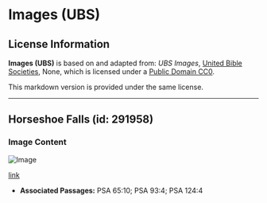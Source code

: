 # Images (UBS)

## License Information

**Images (UBS)** is based on and adapted from: _UBS Images_, [United Bible Societies](https://unitedbiblesocieties.org/), None, which is licensed under a [Public Domain CC0](https://creativecommons.org/public-domain/cc0/).

This markdown version is provided under the same license.



--------------------------------

## Horseshoe Falls (id: 291958)

### Image Content

![Image](https://cdn.aquifer.bible/aquifer-content/resources/Media/WEB-0307_horseshoe_falls.jpg)

[link](https://cdn.aquifer.bible/aquifer-content/resources/Media/WEB-0307_horseshoe_falls.jpg)

* **Associated Passages:** PSA 65:10; PSA 93:4; PSA 124:4

